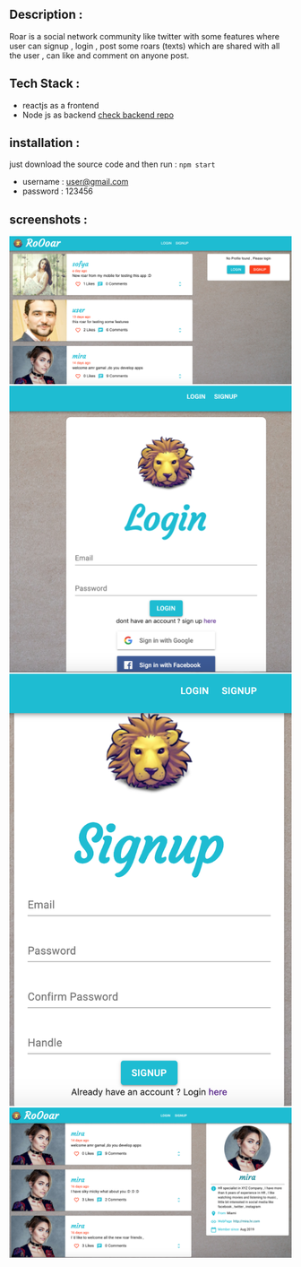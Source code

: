 ## Description : 
Roar is a social network community like twitter with some features where user can signup , login , post some roars (texts) which are shared with all the user , can like and comment on anyone post.

## Tech Stack : 
- reactjs as a frontend 
- Node js as backend [check backend repo](https://github.com/amrgamal91/roar-social-network-backend)

## installation : 
just download the source code and then run : `npm start`
- username : user@gmail.com
- password : 123456

## screenshots : 
![1.](/screenshots/1.png)
![2.](/screenshots/2.png)
![3.](/screenshots/3.png)
![4.](/screenshots/4.png)
